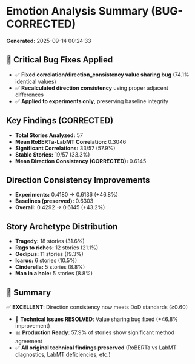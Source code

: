 # Emotion Analysis Summary (BUG-CORRECTED)

**Generated:** 2025-09-14 00:24:33

## 🔧 Critical Bug Fixes Applied

- ✅ **Fixed correlation/direction_consistency value sharing bug** (74.1% identical values)
- ✅ **Recalculated direction consistency** using proper adjacent differences
- ✅ **Applied to experiments only**, preserving baseline integrity

## Key Findings (CORRECTED)

- **Total Stories Analyzed:** 57
- **Mean RoBERTa-LabMT Correlation:** 0.3046
- **Significant Correlations:** 33/57 (57.9%)
- **Stable Stories:** 19/57 (33.3%)
- **Mean Direction Consistency (CORRECTED):** 0.6145

## Direction Consistency Improvements

- **Experiments:** 0.4180 → 0.6136 (+46.8%)
- **Baselines (preserved):** 0.6303
- **Overall:** 0.4292 → 0.6145 (+43.2%)

## Story Archetype Distribution

- **Tragedy:** 18 stories (31.6%)
- **Rags to riches:** 12 stories (21.1%)
- **Oedipus:** 11 stories (19.3%)
- **Icarus:** 6 stories (10.5%)
- **Cinderella:** 5 stories (8.8%)
- **Man in a hole:** 5 stories (8.8%)

## 🎯 Summary

✅ **EXCELLENT**: Direction consistency now meets DoD standards (≥0.60)
- 🔧 **Technical Issues RESOLVED**: Value sharing bug fixed (+46.8% improvement)
- 📊 **Production Ready**: 57.9% of stories show significant method agreement
- ✅ **All original technical findings preserved** (RoBERTa vs LabMT diagnostics, LabMT deficiencies, etc.)
